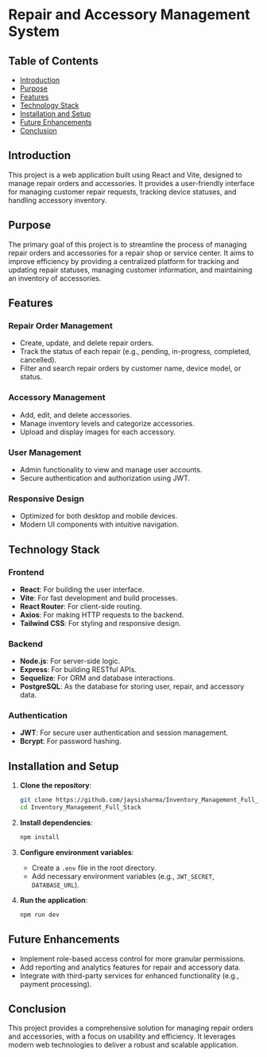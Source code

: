 # Repair and Accessory Management System

## Table of Contents

- [Introduction](#introduction)
- [Purpose](#purpose)
- [Features](#features)
- [Technology Stack](#technology-stack)
- [Installation and Setup](#installation-and-setup)
- [Future Enhancements](#future-enhancements)
- [Conclusion](#conclusion)

## Introduction

This project is a web application built using React and Vite, designed to manage repair orders and accessories. It provides a user-friendly interface for managing customer repair requests, tracking device statuses, and handling accessory inventory.

## Purpose

The primary goal of this project is to streamline the process of managing repair orders and accessories for a repair shop or service center. It aims to improve efficiency by providing a centralized platform for tracking and updating repair statuses, managing customer information, and maintaining an inventory of accessories.

## Features

### Repair Order Management
- Create, update, and delete repair orders.
- Track the status of each repair (e.g., pending, in-progress, completed, cancelled).
- Filter and search repair orders by customer name, device model, or status.

### Accessory Management
- Add, edit, and delete accessories.
- Manage inventory levels and categorize accessories.
- Upload and display images for each accessory.

### User Management
- Admin functionality to view and manage user accounts.
- Secure authentication and authorization using JWT.

### Responsive Design
- Optimized for both desktop and mobile devices.
- Modern UI components with intuitive navigation.

## Technology Stack

### Frontend
- **React**: For building the user interface.
- **Vite**: For fast development and build processes.
- **React Router**: For client-side routing.
- **Axios**: For making HTTP requests to the backend.
- **Tailwind CSS**: For styling and responsive design.

### Backend
- **Node.js**: For server-side logic.
- **Express**: For building RESTful APIs.
- **Sequelize**: For ORM and database interactions.
- **PostgreSQL**: As the database for storing user, repair, and accessory data.

### Authentication
- **JWT**: For secure user authentication and session management.
- **Bcrypt**: For password hashing.

## Installation and Setup

1. **Clone the repository**:
   ```bash
   git clone https://github.com/jaysisharma/Inventory_Management_Full_Stack.git
   cd Inventory_Management_Full_Stack
   ```

2. **Install dependencies**:
   ```bash
   npm install
   ```

3. **Configure environment variables**:
   - Create a `.env` file in the root directory.
   - Add necessary environment variables (e.g., `JWT_SECRET`, `DATABASE_URL`).

4. **Run the application**:
   ```bash
   npm run dev
   ```

## Future Enhancements

- Implement role-based access control for more granular permissions.
- Add reporting and analytics features for repair and accessory data.
- Integrate with third-party services for enhanced functionality (e.g., payment processing).

## Conclusion

This project provides a comprehensive solution for managing repair orders and accessories, with a focus on usability and efficiency. It leverages modern web technologies to deliver a robust and scalable application.
